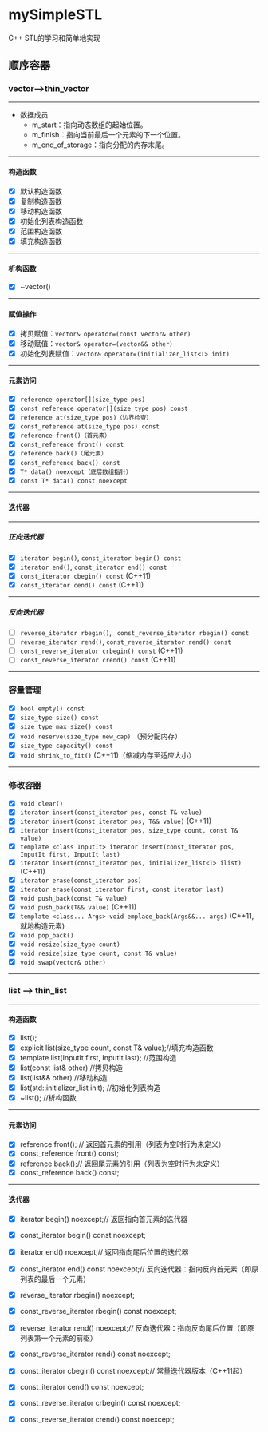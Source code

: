 # mySimpleSTL
C++ STL的学习和简单地实现

## 顺序容器

### vector-->thin_vector
***
* 数据成员
  * m_start：指向动态数组的起始位置。
  * m_finish：指向当前最后一个元素的下一个位置。
  * m_end_of_storage：指向分配的内存末尾。
***
#### 构造函数
- [x] 默认构造函数
- [x] 复制构造函数
- [x] 移动构造函数
- [x] 初始化列表构造函数
- [x] 范围构造函数
- [x] 填充构造函数
***
#### 析构函数
- [x] ~vector()
***
#### 赋值操作
- [x] 拷贝赋值：`vector& operator=(const vector& other)`
- [x] 移动赋值：`vector& operator=(vector&& other)`
- [x] 初始化列表赋值：`vector& operator=(initializer_list<T> init)`
***
#### 元素访问 
- [x] `reference operator[](size_type pos)`
- [x] `const_reference operator[](size_type pos) const`
- [x] `reference at(size_type pos)（边界检查）`
- [x] `const_reference at(size_type pos) const`
- [x] `reference front()（首元素）`
- [x] `const_reference front() const`
- [x] `reference back()（尾元素）`
- [x] `const_reference back() const`
- [x] `T* data() noexcept（底层数组指针）`
- [x] `const T* data() const noexcept`
***
#### 迭代器
***
##### 正向迭代器
- [x] `iterator begin()`, `const_iterator begin() const`
- [x] `iterator end()`, `const_iterator end() const`
- [x] `const_iterator cbegin() const`  (C++11)
- [x] `const_iterator cend() const`  (C++11)
***
##### 反向迭代器
- [ ] `reverse_iterator rbegin()`, ` const_reverse_iterator rbegin() const`
- [ ] `reverse_iterator rend()`, `const_reverse_iterator rend() const`
- [ ] `const_reverse_iterator crbegin() const`  (C++11)
- [ ] `const_reverse_iterator crend() const` (C++11)
***
### 容量管理
- [x] `bool empty() const`
- [x] `size_type size() const`
- [x] `size_type max_size() const`
- [x] `void reserve(size_type new_cap)` （预分配内存）
- [x] `size_type capacity() const`
- [x] `void shrink_to_fit()` (C++11)（缩减内存至适应大小）
***
### 修改容器
- [x] `void clear()`
- [x] `iterator insert(const_iterator pos, const T& value)`
- [x] `iterator insert(const_iterator pos, T&& value)` (C++11)
- [x] `iterator insert(const_iterator pos, size_type count, const T& value)`
- [x] `template <class InputIt> iterator insert(const_iterator pos, InputIt first, InputIt last)`
- [x] `iterator insert(const_iterator pos, initializer_list<T> ilist)` (C++11)
- [x] `iterator erase(const_iterator pos)`
- [x] `iterator erase(const_iterator first, const_iterator last)`
- [x] `void push_back(const T& value)`
- [x] `void push_back(T&& value)` (C++11)
- [x] `template <class... Args> void emplace_back(Args&&... args)` (C++11, 就地构造元素)
- [x] `void pop_back()`
- [x] `void resize(size_type count)`
- [x] `void resize(size_type count, const T& value)`
- [x] `void swap(vector& other)`
***
### list --> thin_list
***
#### 构造函数
- [x] list();
- [x] explicit list(size_type count, const T& value);//填充构造函数
- [x] template <class InputIt> list(InputIt first, InputIt last); //范围构造
- [x] list(const list& other) //拷贝构造
- [x] list(list&& other) //移动构造
- [x] list(std::initializer_list<T> init); //初始化列表构造
- [x] ~list(); //析构函数
***
#### 元素访问
- [x] reference front(); // 返回首元素的引用（列表为空时行为未定义）
- [x] const_reference front() const;
- [x] reference back();// 返回尾元素的引用（列表为空时行为未定义）
- [x] const_reference back() const;
***
#### 迭代器
- [x] iterator begin() noexcept;// 返回指向首元素的迭代器
- [x] const_iterator begin() const noexcept;
- [x] iterator end() noexcept;// 返回指向尾后位置的迭代器
- [x] const_iterator end() const noexcept;// 反向迭代器：指向反向首元素（即原列表的最后一个元素）
- [x] reverse_iterator rbegin() noexcept;
- [x] const_reverse_iterator rbegin() const noexcept;
- [x] reverse_iterator rend() noexcept;// 反向迭代器：指向反向尾后位置（即原列表第一个元素的前驱）
- [x] const_reverse_iterator rend() const noexcept;
- [x] const_iterator cbegin() const noexcept;// 常量迭代器版本（C++11起）
- [x] const_iterator cend() const noexcept;
- [x] const_reverse_iterator crbegin() const noexcept;
- [x] const_reverse_iterator crend() const noexcept;




















